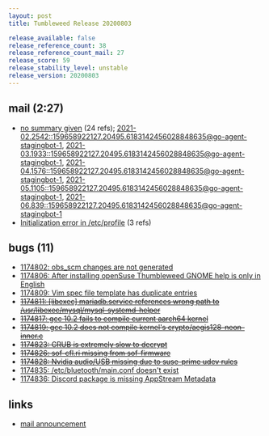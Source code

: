 ```yaml
---
layout: post
title: Tumbleweed Release 20200803

release_available: false
release_reference_count: 38
release_reference_count_mail: 27
release_score: 59
release_stability_level: unstable
release_version: 20200803
---
```


## mail (2:27)

- [no summary given](https://lists.opensuse.org/archives/list/factory@lists.opensuse.org/thread/FA4HPAWOO5QSUX2FLABDYYTNBJODMFOO) (24 refs); [2021-02.2542::<159658922127.20495.6183142456028848635@go-agent-stagingbot-1>](https://lists.opensuse.org/archives/list/factory@lists.opensuse.org/thread/FA4HPAWOO5QSUX2FLABDYYTNBJODMFOO), [2021-03.1933::<159658922127.20495.6183142456028848635@go-agent-stagingbot-1>](https://lists.opensuse.org/archives/list/factory@lists.opensuse.org/thread/FA4HPAWOO5QSUX2FLABDYYTNBJODMFOO), [2021-04.1576::<159658922127.20495.6183142456028848635@go-agent-stagingbot-1>](https://lists.opensuse.org/archives/list/factory@lists.opensuse.org/thread/FA4HPAWOO5QSUX2FLABDYYTNBJODMFOO), [2021-05.1105::<159658922127.20495.6183142456028848635@go-agent-stagingbot-1>](https://lists.opensuse.org/archives/list/factory@lists.opensuse.org/thread/FA4HPAWOO5QSUX2FLABDYYTNBJODMFOO), [2021-06.839::<159658922127.20495.6183142456028848635@go-agent-stagingbot-1>](https://lists.opensuse.org/archives/list/factory@lists.opensuse.org/thread/FA4HPAWOO5QSUX2FLABDYYTNBJODMFOO)
- [Initialization error in /etc/profile](https://lists.opensuse.org/opensuse-factory/2020-08/msg00052.html) (3 refs)

## bugs (11)

<!--more-->

- [1174802: obs_scm changes are not generated](https://bugzilla.opensuse.org/show_bug.cgi?id=1174802)
- [1174806: After installing openSuse Thumbleweed GNOME help is only in English](https://bugzilla.opensuse.org/show_bug.cgi?id=1174806)
- [1174809: Vim spec file  template has duplicate entries](https://bugzilla.opensuse.org/show_bug.cgi?id=1174809)
- ~~[1174811: \[libexec\] mariadb.service references wrong path to /usr/libexec/mysql/mysql-systemd-helper](https://bugzilla.opensuse.org/show_bug.cgi?id=1174811)~~
- ~~[1174817: gcc 10.2 fails to compile current aarch64 kernel](https://bugzilla.opensuse.org/show_bug.cgi?id=1174817)~~
- ~~[1174819: gcc 10.2 does not compile kernel's crypto/aegis128-neon-inner.c](https://bugzilla.opensuse.org/show_bug.cgi?id=1174819)~~
- ~~[1174823: GRUB is extremely slow to decrypt](https://bugzilla.opensuse.org/show_bug.cgi?id=1174823)~~
- ~~[1174826: sof-cfl.ri missing from sof-firmware](https://bugzilla.opensuse.org/show_bug.cgi?id=1174826)~~
- ~~[1174828: Nvidia audio/USB missing due to suse-prime udev rules](https://bugzilla.opensuse.org/show_bug.cgi?id=1174828)~~
- [1174835: /etc/bluetooth/main.conf doesn't exist](https://bugzilla.opensuse.org/show_bug.cgi?id=1174835)
- [1174836: Discord package is missing AppStream Metadata](https://bugzilla.opensuse.org/show_bug.cgi?id=1174836)



## links

- [mail announcement](https://lists.opensuse.org/archives/list/factory@lists.opensuse.org/thread/FA4HPAWOO5QSUX2FLABDYYTNBJODMFOO)
